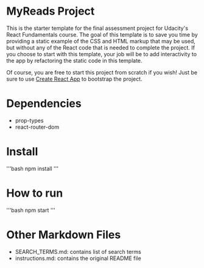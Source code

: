 # MyReads Project

This is the starter template for the final assessment project for Udacity's React Fundamentals course. The goal of this template is to save you time by providing a static example of the CSS and HTML markup that may be used, but without any of the React code that is needed to complete the project. If you choose to start with this template, your job will be to add interactivity to the app by refactoring the static code in this template.

Of course, you are free to start this project from scratch if you wish! Just be sure to use [Create React App](https://github.com/facebookincubator/create-react-app) to bootstrap the project.

# Dependencies
- prop-types
- react-router-dom

# Install
'''bash
    npm install
'''

# How to run
'''bash
    npm start
'''

# Other Markdown Files
- SEARCH_TERMS.md: contains list of search terms
- instructions.md: contains the original README file